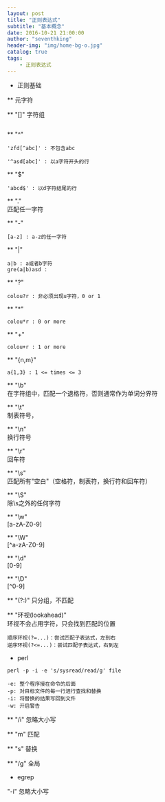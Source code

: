 ```yaml
---
layout: post
title: "正则表达式"
subtitle: "基本概念"
date: 2016-10-21 21:00:00
author: "seventhking"
header-img: "img/home-bg-o.jpg"
catalog: true
tags:
    - 正则表达式
---
```


* 正则基础  

** 元字符  

** "[]" 字符组  
~~~
~~~

** "^"  
~~~
'zfd[^abc]' : 不包含abc

'^asd[abc]' : 以a字符开头的行
~~~

** "$"  
~~~
'abcd$' : 以d字符结尾的行
~~~

** "."  
匹配任一字符  

** "-"  
~~~
[a-z] : a-z的任一字符
~~~

** "|"  
~~~
a|b : a或者b字符
gre(a|b)asd : 
~~~

** "?"  
~~~
colou?r : 非必须出现u字符，0 or 1
~~~

** "*"  
~~~
colou*r : 0 or more
~~~

** "+"  
~~~
colou+r : 1 or more
~~~

** "{n,m}"  
~~~
a{1,3} : 1 <= times <= 3
~~~

** "\b"  
在字符组中，匹配一个退格符，否则通常作为单词分界符  

** "\t"  
制表符号， <tab>  

** "\n"  
换行符号  

** "\r"  
回车符  

** "\s"  
匹配所有"空白"（空格符，制表符，换行符和回车符）  

** "\S"  
除\s之外的任何字符

** "\w"  
[a-zA-Z0-9]  

** "\W"  
[^a-zA-Z0-9]  

** "\d"  
[0-9]

** "\D"  
[^0-9]

** "(?:)"  只分组，不匹配  

** "环视(lookahead)"  
环视不会占用字符，只会找到匹配的位置  
~~~
顺序环视(?=...)：尝试匹配子表达式，左到右
逆序环视(?<=...)：尝试匹配子表达式，右到左
~~~

* perl
~~~
perl -p -i -e 's/sysread/read/g' file

-e: 整个程序接在命令的后面
-p: 对目标文件的每一行进行查找和替换
-i: 将替换的结果写回到文件
-w: 开启警告
~~~

** "/i" 忽略大小写  

** "m"  匹配  

** "s"  替换  

** "/g" 全局  

* egrep  

"-i" 忽略大小写  


